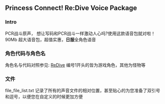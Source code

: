 ## Princess Connect! Re:Dive Voice Package

### Intro

PCR战斗原声， 想让写码和PCR战斗一样激动人心吗?使用这款语音包就对啦！90Mb 超大语音包，超值实惠，**日服**全角色语音

### 角色代码与角色名

角色名与代码对照参见: [ReDive](https://redive.estertion.win/icon/unit/)
编号1开头的皆为游戏角色，其他为怪物等

### 文件

file_file_list.txt 记录了所有的声音文件的相对位置，甚至贴心的为您准备了双引号和逗号，以便您在自定义的时候更加方便
